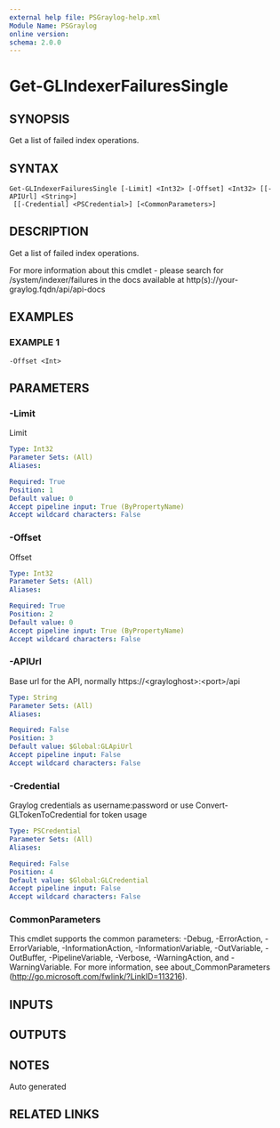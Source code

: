 ```yaml
---
external help file: PSGraylog-help.xml
Module Name: PSGraylog
online version:
schema: 2.0.0
---
```


# Get-GLIndexerFailuresSingle

## SYNOPSIS
Get a list of failed index operations.

## SYNTAX

```
Get-GLIndexerFailuresSingle [-Limit] <Int32> [-Offset] <Int32> [[-APIUrl] <String>]
 [[-Credential] <PSCredential>] [<CommonParameters>]
```

## DESCRIPTION
Get a list of failed index operations.


For more information about this cmdlet - please search for /system/indexer/failures in the docs available at http(s)://your-graylog.fqdn/api/api-docs

## EXAMPLES

### EXAMPLE 1
```
-Offset <Int>
```

## PARAMETERS

### -Limit
Limit

```yaml
Type: Int32
Parameter Sets: (All)
Aliases:

Required: True
Position: 1
Default value: 0
Accept pipeline input: True (ByPropertyName)
Accept wildcard characters: False
```

### -Offset
Offset

```yaml
Type: Int32
Parameter Sets: (All)
Aliases:

Required: True
Position: 2
Default value: 0
Accept pipeline input: True (ByPropertyName)
Accept wildcard characters: False
```

### -APIUrl
Base url for the API, normally https://\<grayloghost\>:\<port\>/api

```yaml
Type: String
Parameter Sets: (All)
Aliases:

Required: False
Position: 3
Default value: $Global:GLApiUrl
Accept pipeline input: False
Accept wildcard characters: False
```

### -Credential
Graylog credentials as username:password or use Convert-GLTokenToCredential for token usage

```yaml
Type: PSCredential
Parameter Sets: (All)
Aliases:

Required: False
Position: 4
Default value: $Global:GLCredential
Accept pipeline input: False
Accept wildcard characters: False
```

### CommonParameters
This cmdlet supports the common parameters: -Debug, -ErrorAction, -ErrorVariable, -InformationAction, -InformationVariable, -OutVariable, -OutBuffer, -PipelineVariable, -Verbose, -WarningAction, and -WarningVariable. For more information, see about_CommonParameters (http://go.microsoft.com/fwlink/?LinkID=113216).

## INPUTS

## OUTPUTS

## NOTES
Auto generated

## RELATED LINKS
